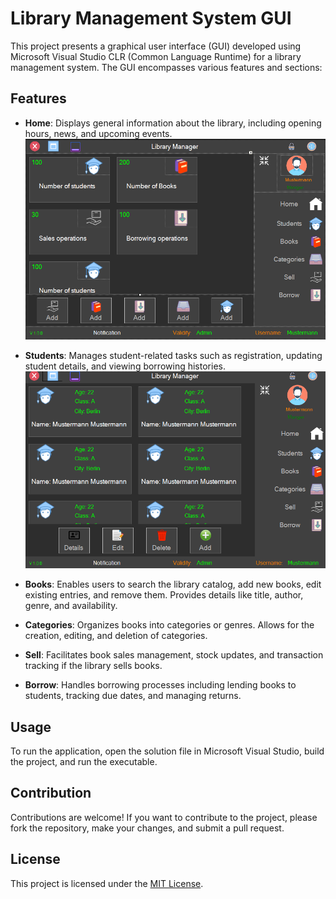 # Library Management System GUI

This project presents a graphical user interface (GUI) developed using Microsoft Visual Studio CLR (Common Language Runtime) for a library management system. The GUI encompasses various features and sections:

## Features

- **Home**: Displays general information about the library, including opening hours, news, and upcoming events.
  ![Digram](doc/home.png)
- **Students**: Manages student-related tasks such as registration, updating student details, and viewing borrowing histories.
  ![Digram](doc/students.png)
- **Books**: Enables users to search the library catalog, add new books, edit existing entries, and remove them. Provides details like title, author, genre, and availability.
  
- **Categories**: Organizes books into categories or genres. Allows for the creation, editing, and deletion of categories.
  
- **Sell**: Facilitates book sales management, stock updates, and transaction tracking if the library sells books.
  
- **Borrow**: Handles borrowing processes including lending books to students, tracking due dates, and managing returns.

## Usage

To run the application, open the solution file in Microsoft Visual Studio, build the project, and run the executable.

## Contribution

Contributions are welcome! If you want to contribute to the project, please fork the repository, make your changes, and submit a pull request.

## License

This project is licensed under the [MIT License](LICENSE).

